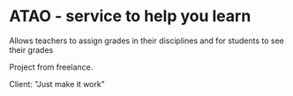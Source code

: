 # ATAO - service to help you learn

Allows teachers to assign grades in their disciplines and for students to see their grades

Project from freelance.

Client: "Just make it work"

